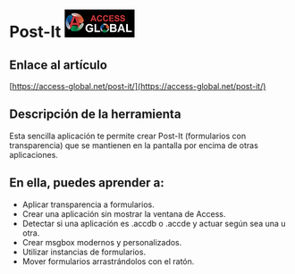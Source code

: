 # Post-It     ![Access-global](https://github.com/AccessGlobal/VBA-Code/blob/fd1bfe6a777803909b2d3f1a795103dfd51d9045/blob/main/Images/Logo1.png)   

## Enlace al artículo

[https://access-global.net/post-it/](https://access-global.net/post-it/)


## Descripción de la herramienta
Esta sencilla aplicación te permite crear Post-It (formularios con transparencia) que se mantienen en la pantalla por encima de otras aplicaciones. 

## En ella, puedes aprender a:
* Aplicar transparencia a formularios.
* Crear una aplicación sin mostrar la ventana de Access.
* Detectar si una aplicación es .accdb o .accde y actuar según sea una u otra.
* Crear msgbox modernos y personalizados.
* Utilizar instancias de formularios.
* Mover formularios arrastrándolos con el ratón.
